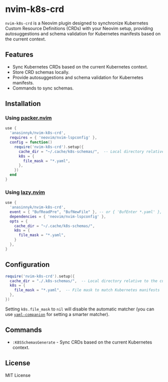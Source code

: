 # nvim-k8s-crd

`nvim-k8s-crd` is a Neovim plugin designed to synchronize Kubernetes Custom Resource Definitions (CRDs) with your Neovim setup, providing autosuggestions and schema validation for Kubernetes manifests based on the current context.

## Features

- Sync Kubernetes CRDs based on the current Kubernetes context.
- Store CRD schemas locally.
- Provide autosuggestions and schema validation for Kubernetes manifests.
- Commands to sync schemas. 

## Installation

### Using [packer.nvim](https://github.com/wbthomason/packer.nvim)

```lua
use {
  'anasinnyk/nvim-k8s-crd',
  requires = { 'neovim/nvim-lspconfig' },
  config = function()
    require('nvim-k8s-crd').setup({
      cache_dir = "~/.cache/k8s-schemas/",  -- Local directory relative to the current working directory
      k8s = {
        file_mask = "*.yaml",
      },
    })
  end
}
```

### Using [lazy.nvim](https://github.com/folke/lazy.nvim)

```lua
use {
  'anasinnyk/nvim-k8s-crd',
  event = { "BufReadPre", "BufNewFile" }, -- or { 'BufEnter *.yaml' },
  dependencies = { 'neovim/nvim-lspconfig' },
  opts = {
    cache_dir = "~/.cache/k8s-schemas/",
    k8s = {
      file_mask = "*.yaml",
    }
  },
}
```

## Configuration

```lua
require('nvim-k8s-crd').setup({
  cache_dir = "./.k8s-schemas/",  -- Local directory relative to the current working directory
  k8s = {
    file_mask = "*.yaml",  -- File mask to match Kubernetes manifests
  },
})
```

Setting `k8s.file_mask` to `nil` will disable the automatic matcher (you can use [`yaml-companion`](https://github.com/someone-stole-my-name/yaml-companion.nvim) for setting a smarter matcher).

## Commands

- `:K8SSchemasGenerate` - Sync CRDs based on the current Kubernetes context.

## License

MIT License

